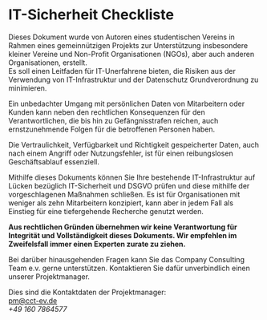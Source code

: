 # IT-Sicherheit Checkliste

Dieses Dokument wurde von Autoren eines studentischen Vereins in Rahmen eines gemeinnützigen Projekts zur Unterstützung insbesondere kleiner Vereine und Non-Profit Organisationen (NGOs), aber auch anderen Organisationen, erstellt.<br/>
Es soll einen Leitfaden für IT-Unerfahrene bieten, die Risiken aus der Verwendung von IT-Infrastruktur und der Datenschutz Grundverordnung zu minimieren.

Ein unbedachter Umgang mit persönlichen Daten von Mitarbeitern oder Kunden kann neben den rechtlichen Konsequenzen für den Verantwortlichen, die bis hin zu Gefängnisstrafen reichen, auch ernstzunehmende Folgen für die betroffenen Personen haben.

Die Vertraulichkeit, Verfügbarkeit und Richtigkeit gespeicherter Daten, auch nach einem Angriff oder Nutzungsfehler, ist für einen reibungslosen Geschäftsablauf essenziell.

Mithilfe dieses Dokuments können Sie Ihre bestehende IT-Infrastruktur auf Lücken bezüglich IT-Sicherheit und DSGVO prüfen und diese mithilfe der vorgeschlagenen Maßnahmen schließen. Es ist für Organisationen mit weniger als zehn Mitarbeitern konzipiert, kann aber in jedem Fall als Einstieg für eine tiefergehende Recherche genutzt werden.

**Aus rechtlichen Gründen übernehmen wir keine Verantwortung für Integrität und Vollständigkeit dieses Dokuments. Wir empfehlen im Zweifelsfall immer einen Experten zurate zu ziehen.**

Bei darüber hinausgehenden Fragen kann Sie das Company Consulting Team e.v. gerne unterstützen. Kontaktieren Sie dafür unverbindlich einen unserer Projektmanager.

Dies sind die Kontaktdaten der Projektmanager: <br />
<a href="mailto:pm@cct-ev.de">pm@cct-ev.de</a> <br />
_+49 160 7864577_
